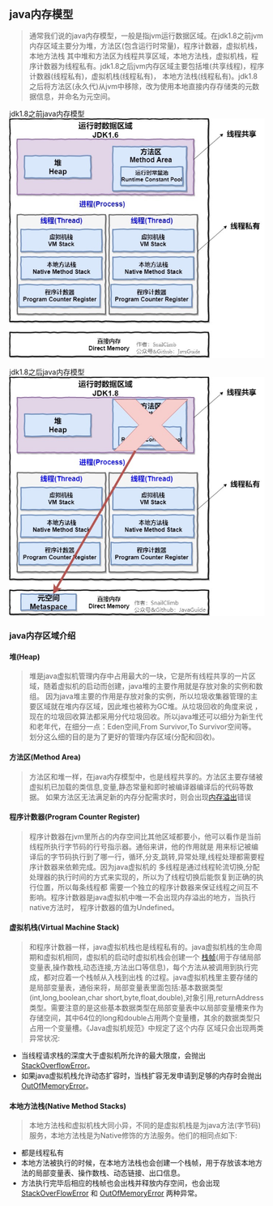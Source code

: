 ## java内存模型
  > 通常我们说的java内存模型，一般是指jvm运行数据区域。在jdk1.8之前jvm内存区域主要分为堆，方法区(包含运行时常量)，程序计数器，虚拟机栈，本地方法栈
>其中堆和方法区为线程共享区域，本地方法栈，虚拟机栈，程序计数器为线程私有。jdk1.8之后jvm内存区域主要包括堆(共享线程)，程序计数器(线程私有)，虚拟机栈(线程私有)，
>本地方法栈(线程私有)。jdk1.8之后将方法区(永久代)从jvm中移除，改为使用本地直接内存存储类的元数据信息，并命名为元空间。

jdk1.8之前java内存模型
![avatar](../../picture/jvm/1_8before.jpg)

jdk1.8之后java内存模型
![avatar](../../picture/jvm/1_8after.jpg)

### java内存区域介绍

#### 堆(Heap)
> 堆是java虚拟机管理内存中占用最大的一块，它是所有线程共享的一片区域，随着虚拟机的启动而创建，java堆的主要作用就是存放对象的实例和数组。
>因为java堆主要的作用是存放对象的实例，所以垃圾收集器管理的主要区域就在堆内存区域，因此堆也被称为GC堆。从垃圾回收的角度来说
>，现在的垃圾回收算法都采用分代垃圾回收。所以java堆还可以细分为新生代和老年代，在细分一点：Eden空间,From Survivor,To Survivor空间等。
>划分这么细的目的是为了更好的管理内存区域(分配和回收)。

#### 方法区(Method Area)
> 方法区和堆一样，在java内存模型中，也是线程共享的。方法区主要存储被虚拟机已加载的类信息,变量,静态常量和即时被编译器编译后的代码等数据。
>如果方法区无法满足新的内存分配需求时，则会出现[内存溢出](../../面试准备/Java基础/Java异常.md#outOfMemoryError)错误

#### 程序计数器(Program Counter Register)
> 程序计数器在jvm里所占的内存空间比其他区域都要小，他可以看作是当前线程所执行字节码的行号指示器。通俗来讲，他的作用就是
>用来标记被编译后的字节码执行到了哪一行，循环,分支,跳转,异常处理,线程处理都需要程序计数器来依赖完成。因为java虚拟机的
>多线程是通过线程轮流切换,分配处理器的执行时间的方式来实现的，所以为了线程切换后能恢复到正确的执行位置，所以每条线程都
需要一个独立的程序计数器来保证线程之间互不影响。程序计数器是java虚拟机中唯一不会出现内存溢出的地方，当执行native方法时，
>程序计数器的值为Undefined。

#### 虚拟机栈(Virtual Machine Stack)
> 和程序计数器一样，java虚拟机栈也是线程私有的。java虚拟机栈的生命周期和虚拟机相同，虚拟机的启动时虚拟机栈会创建一个
>[栈帧](#)(用于存储局部变量表,操作数栈,动态连接,方法出口等信息)，每个方法从被调用到执行完成，都对应着一个栈帧从入栈到出栈
>的过程。java虚拟机栈里主要存储的是局部变量表，通俗来将，局部变量表里面包括:基本数据类型(int,long,boolean,char
>short,byte,float,double),对象引用,returnAddress类型。需要注意的是这些基本数据类型在局部变量表中以局部变量槽来作为
>存储空间，其中64位的long和double占用两个变量槽，其余的数据类型只占用一个变量槽。《Java虚拟机规范》中规定了这个内存
>区域只会出现两类异常状况:
- 当线程请求栈的深度大于虚拟机所允许的最大限度，会抛出[StackOverflowError](../../面试准备/Java基础/Java异常.md#stackOverflowError)。
- 如果java虚拟机栈允许动态扩容时，当栈扩容无发申请到足够的内存时会抛出[OutOfMemoryError](../../面试准备/Java基础/Java异常.md#outOfMemoryError)。

#### 本地方法栈(Native Method Stacks)
> 本地方法栈和虚拟机栈大同小异，不同的是虚拟机栈是为java方法(字节码)服务，本地方法栈是为Native修饰的方法服务。他们的相同点如下:
- 都是线程私有
- 本地方法被执行的时候，在本地方法栈也会创建一个栈帧，用于存放该本地方法的局部变量表、操作数栈、动态链接、出口信息。
- 方法执行完毕后相应的栈帧也会出栈并释放内存空间，也会出现 [StackOverFlowError](../../面试准备/Java基础/Java异常.md#stackOverflowError) 
和 [OutOfMemoryError](../../面试准备/Java基础/Java异常.md#outOfMemoryError) 两种异常。
 

>

